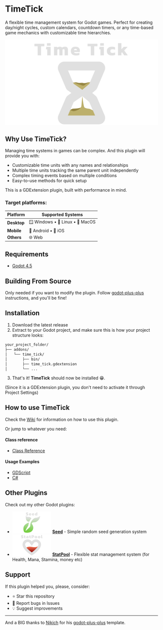 # TimeTick
A flexible time management system for Godot games. Perfect for creating day/night cycles, custom calendars, countdown timers, or any time-based game mechanics with customizable time hierarchies.

![Header Image](https://raw.githubusercontent.com/shoyguer/time-tick/refs/heads/main/brand/header_image.png)

## Why Use TimeTick?
Managing time systems in games can be complex. And this plugin will provide you with:
- Customizable time units with any names and relationships
- Multiple time units tracking the same parent unit independently
- Complex timing events based on multiple conditions
- Easy-to-use methods for quick setup

This is a GDExtension plugin, built with performance in mind.

### Target platforms:
| Platform | Supported Systems |
|----------|------------------|
| **Desktop** | 🪟 Windows • 🐧 Linux • 🍎 MacOS |
| **Mobile** | 🤖 Android • 📱 iOS |
| **Others** | 🌐 Web |

## Requirements
- [Godot 4.5](https://godotengine.org/)

## Building From Source
Only needed if you want to modify the plugin.
Follow [godot-plus-plus](https://github.com/nikoladevelops/godot-plus-plus/tree/main) instructions, and you'll be fine!

## Installation
1. Download the latest release
2. Extract to your Godot project, and make sure this is how your project structure looks:
```
your_project_folder/
├── addons/
│   └── time_tick/
│       ├── bin/
│       ├── time_tick.gdextension
│       └── ...
```
3. That's it! **TimeTick** should now be installed :grin:.

(Since it is a GDExtension plugin, you don't need to activate it through Project Settings)

## How to use TimeTick
Check the [Wiki](https://github.com/shoyguer/time-tick/wiki) for information on how to use this plugin.

Or jump to whatever you need:

#### Class reference
- [Class Reference](https://github.com/shoyguer/time-tick/wiki/1.-Class-Reference)

#### Usage Examples
- [GDScript](https://github.com/shoyguer/time-tick/wiki/2.1.-GDScript-Code-Example)
- [C#](https://github.com/shoyguer/time-tick/wiki/2.2.-C%23-code-example)

## Other Plugins
Check out my other Godot plugins:
- [<img src="https://raw.githubusercontent.com/shoyguer/seed/refs/heads/main/brand/header_image.png" width="128">](https://github.com/shoyguer/seed) [**Seed**](https://github.com/shoyguer/seed) - Simple random seed generation system
- [<img src="https://raw.githubusercontent.com/shoyguer/stat-pool/refs/heads/main/brand/header_image.png" width="128">](https://github.com/shoyguer/stat-pool) [**StatPool**](https://github.com/shoyguer/stat-pool) - Flexible stat management system (for Health, Mana, Stamina, money etc)

## Support
If this plugin helped you, please, consider:
- ⭐ Star this repository
- 🐛 Report bugs in Issues
- 💡 Suggest improvements

___

And a BIG thanks to [Nikich](https://github.com/nikoladevelops) for his [godot-plus-plus](https://github.com/nikoladevelops/godot-plus-plus) template.